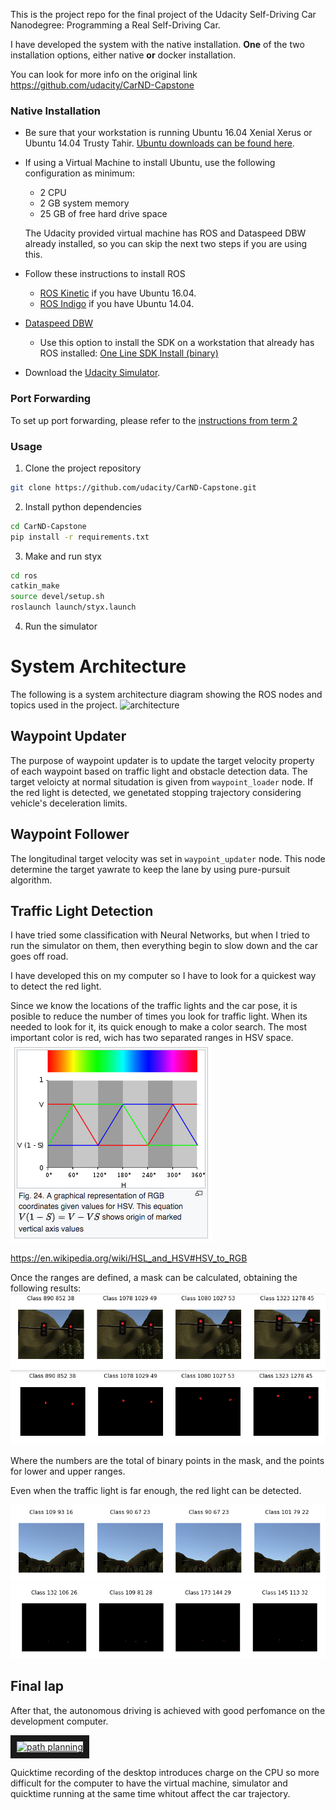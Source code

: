 
This is the project repo for the final project of the Udacity Self-Driving Car Nanodegree: Programming a Real Self-Driving Car. 

I have developed the system with the native installation. **One** of the two installation options, either native **or** docker installation.

You can look for more info on the original link https://github.com/udacity/CarND-Capstone

### Native Installation

* Be sure that your workstation is running Ubuntu 16.04 Xenial Xerus or Ubuntu 14.04 Trusty Tahir. [Ubuntu downloads can be found here](https://www.ubuntu.com/download/desktop).
* If using a Virtual Machine to install Ubuntu, use the following configuration as minimum:
  * 2 CPU
  * 2 GB system memory
  * 25 GB of free hard drive space

  The Udacity provided virtual machine has ROS and Dataspeed DBW already installed, so you can skip the next two steps if you are using this.

* Follow these instructions to install ROS
  * [ROS Kinetic](http://wiki.ros.org/kinetic/Installation/Ubuntu) if you have Ubuntu 16.04.
  * [ROS Indigo](http://wiki.ros.org/indigo/Installation/Ubuntu) if you have Ubuntu 14.04.
* [Dataspeed DBW](https://bitbucket.org/DataspeedInc/dbw_mkz_ros)
  * Use this option to install the SDK on a workstation that already has ROS installed: [One Line SDK Install (binary)](https://bitbucket.org/DataspeedInc/dbw_mkz_ros/src/81e63fcc335d7b64139d7482017d6a97b405e250/ROS_SETUP.md?fileviewer=file-view-default)
* Download the [Udacity Simulator](https://github.com/udacity/CarND-Capstone/releases).


### Port Forwarding
To set up port forwarding, please refer to the [instructions from term 2](https://classroom.udacity.com/nanodegrees/nd013/parts/40f38239-66b6-46ec-ae68-03afd8a601c8/modules/0949fca6-b379-42af-a919-ee50aa304e6a/lessons/f758c44c-5e40-4e01-93b5-1a82aa4e044f/concepts/16cf4a78-4fc7-49e1-8621-3450ca938b77)

### Usage

1. Clone the project repository
```bash
git clone https://github.com/udacity/CarND-Capstone.git
```

2. Install python dependencies
```bash
cd CarND-Capstone
pip install -r requirements.txt
```
3. Make and run styx
```bash
cd ros
catkin_make
source devel/setup.sh
roslaunch launch/styx.launch
```
4. Run the simulator


# System Architecture
The following is a system architecture diagram showing the ROS nodes and topics used in the project.
![architecture](https://d17h27t6h515a5.cloudfront.net/topher/2017/September/59b6d115_final-project-ros-graph-v2/final-project-ros-graph-v2.png)

## Waypoint Updater
The purpose of waypoint updater is to update the target velocity property of each waypoint based on traffic light and obstacle detection data. The target veloicty at normal situdation is given from `waypoint_loader` node. If the red light is detected, we genetated stopping trajectory considering vehicle's deceleration limits. 

## Waypoint Follower
The longitudinal target velocity was set in `waypoint_updater` node. This node determine the target yawrate to keep the lane by using pure-pursuit algorithm.

## Traffic Light Detection
I have tried some classification with Neural Networks, but when I tried to run the simulator on them, then everything begin to slow down and the car goes off road.

I have developed this on my computer so I have to look for a quickest way to detect the red light.

Since we know the locations of the traffic lights and the car pose, it is posible to reduce the number of times you look for traffic light.
When its needed to look for it, its quick enough to make a color search.
The most important color is red, wich has two separated ranges in HSV space.
![Sufficient](./img/hsv2rgb.png)

https://en.wikipedia.org/wiki/HSL_and_HSV#HSV_to_RGB

Once the ranges are defined, a mask can be calculated, obtaining the following results:
![Sufficient](./img/tl_big_color.png)
![Sufficient](./img/tl_big_binary.png)

Where the numbers are the total of binary points in the mask, and the points for lower and upper ranges.

Even when the traffic light is far enough, the red light can be detected.

![Sufficient](./img/tl_small_color.png)
![Sufficient](./img/tl_small_binary.png)


## Final lap

After that, the autonomous driving is achieved with good perfomance on the development computer.

 <a href="http://www.youtube.com/watch?feature=player_embedded&v=oahyKMsqtmY
" target="_blank"><img src="http://img.youtube.com/vi/oahyKMsqtmY/0.jpg" 
alt="path planning" width="600" border="10" /></a>

 
 Quicktime recording of the desktop introduces charge on the CPU so more difficult for the computer to have the virtual machine, simulator and quicktime running at the same time whitout affect the car trajectory.


